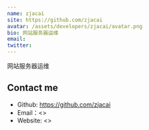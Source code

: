 ```yaml
---
name: zjacai
site: https://github.com/zjacai
avatar: /assets/developers/zjacai/avatar.png
bio: 网站服务器运维
email: 
twitter: 
---
```


网站服务器运维

## Contact me

- Github: <https://github.com/zjacai>
- Email：<>
- Website: <>
  